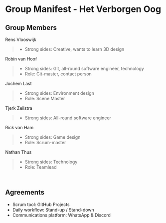 # Group Manifest - Het Verborgen Oog

## Group Members
Rens Vlooswijk
> - Strong sides: Creative, wants to learn 3D design 

Robin van Hoof
> - Strong sides: Git, all-round software engineer, technology
> - Role: Git-master, contact person

Jochem Last
> - Strong sides: Environment design
> - Role: Scene Master

Tjerk Zeilstra
> - Strong sides: All-round software engineer

Rick van Ham
> - Strong sides: Game design
> - Role: Scrum-master

Nathan Thus
> - Strong sides: Technology
> - Role: Teamlead

<br />

## Agreements

- Scrum tool: GitHub Projects
- Daily workflow: Stand-up / Stand-down
- Communications platform: WhatsApp & Discord

